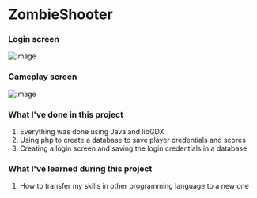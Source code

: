 # ZombieShooter

<h3>Login screen</h3>

![image](https://github.com/user-attachments/assets/caa14449-7e11-491c-8aff-2c551ee21b72)

<h3>Gameplay screen</h3>

![image](https://github.com/user-attachments/assets/dd281f24-a4da-4f25-b406-f2cb4e024fb7)



<h3>What I've done in this project</h3>
<ol>
  <li>Everything was done using Java and libGDX</li>
  <li>Using php to create a database to save player credentials and scores</li>
  <li>Creating a login screen and saving the login credentials in a database</li>
</ol>

<h3>What I've learned during this project</h3>
<ol>
  <li>How to transfer my skills in other programming language to a new one</li>
</ol>
